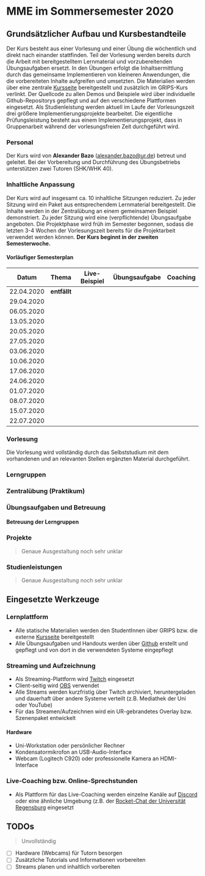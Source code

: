 # MME im Sommersemester 2020

## Grundsätzlicher Aufbau und Kursbestandteile
Der Kurs besteht aus einer Vorlesung und einer Übung die wöchentlich und direkt nach einander stattfinden. Teil der Vorlesung werden bereits durch die Arbeit mit bereitgestelltem Lernmaterial und vorzubereitenden Übungsaufgaben ersetzt. In den Übungen erfolgt die Inhaltsermittlung durch das gemeinsame Implementieren von kleineren Anwendungen, die die vorbereiteten Inhalte aufgreifen und umsetzten. Die Materialien werden über eine zentrale [Kursseite](https://regensburger-forscher.de/mme/) bereitgestellt und zusätzlich im GRIPS-Kurs verlinkt. Der Quellcode zu allen Demos und Beispiele wird über individuelle Github-Repositorys gepflegt und auf den verschiedene Plattformen eingesetzt. Als Studienleistung werden aktuell im Laufe der Vorlesungszeit drei größere Implementierungsprojekte bearbeitet. Die eigentliche Prüfungsleistung besteht aus einem Implementierungsprojekt, dass in Gruppenarbeit während der vorlesungsfreien Zeit durchgeführt wird. 

### Personal
Der Kurs wird von **Alexander Bazo** (alexander.bazo@ur.de) betreut und geleitet. Bei der Vorbereitung und Durchführung des Übungsbetriebs unterstützen zwei Tutoren (SHK/WHK 40).
### Inhaltliche Anpassung
Der Kurs wird auf insgesamt ca. 10 inhaltliche Sitzungen reduziert. Zu jeder Sitzung wird ein Paket aus entsprechendem Lernmaterial bereitgestellt. Die Inhalte werden in der Zentralübung an einem gemeinsamen Beispiel demonstriert. Zu jeder Sitzung wird eine (verpflichtende) Übungsaufgabe angeboten. Die Projektphase wird früh im Semester begonnen, sodass die letzten 3-4 Wochen der Vorlesungszeit bereits für die Projektarbeit verwendet werden können. **Der Kurs beginnt in der zweiten Semesterwoche.**
#### Vorläufiger Semesterplan
| Datum | Thema | Live-Beispiel | Übungsaufgabe | Coaching |
|-------|-------|---------------|---------------|----------|
| 22.04.2020 | **entfällt** | | | |
| 29.04.2020 | | | | |
| 06.05.2020 | | | | |
| 13.05.2020 | | | | |
| 20.05.2020 | | | | |
| 27.05.2020 | | | | |
| 03.06.2020 | | | | |
| 10.06.2020 | | | | |
| 17.06.2020 | | | | |
| 24.06.2020 | | | | |
| 01.07.2020 | | | | |
| 08.07.2020 | | | | |
| 15.07.2020 | | | | |
| 22.07.2020 | | | | |



### Vorlesung
Die Vorlesung wird vollständig durch das Selbststudium mit dem vorhandenen und an relevanten Stellen ergänzten Material durchgeführt. 


### Lerngruppen

### Zentralübung (Praktikum)

### Übungsaufgaben und Betreuung

#### Betreuung der Lerngruppen

### Projekte
> Genaue Ausgestaltung noch sehr unklar

### Studienleistungen
> Genaue Ausgestaltung noch sehr unklar

## Eingesetzte Werkzeuge
### Lernplattform
- Alle statische Materialien werden den StudentInnen über GRIPS bzw. die externe [Kursseite](https://regensburger-forscher.de/mme/) bereitgestellt
- Alle Übungsaufgaben und Handouts werden über [Github](https://github.com/Android-Regensburg) erstellt und gepflegt und von dort in die verwendeten Systeme eingepflegt
### Streaming und Aufzeichnung
- Als Streaming-Plattform wird [Twitch](twitch.tv) eingesetzt
- Client-seitig wird [OBS](https://obsproject.com/de) verwendet
- Alle Streams werden kurzfristig über Twitch archiviert, heruntergeladen und dauerhaft über andere Systeme verteilt (z.B. Mediathek der Uni oder YouTube)
- Für das Streamen/Aufzeichnen wird ein UR-gebrandetes Overlay bzw. Szenenpaket entwickelt
#### Hardware
- Uni-Workstation oder persönlicher Rechner
- Kondensatormikrofon an USB-Audio-Interface
- Webcam (Logitech C920) oder professionelle Kamera an HDMI-Interface
### Live-Coaching bzw. Online-Sprechstunden
- Als Plattform für das Live-Coaching werden einzelne Kanäle auf [Discord](https://discordapp.com/) oder eine ähnliche Umgebung (z.B. der [Rocket-Chat der Universität Regensburg]([https://chat.ur.de](https://chat.ur.de/)) eingesetzt
## TODOs
> Unvollständig

* [ ] Hardware (Webcams) für Tutorn besorgen
* [ ] Zusätzliche Tutorials und Informationen vorbereiten
* [ ] Streams planen und inhaltlich vorbereiten 
<!--stackedit_data:
eyJoaXN0b3J5IjpbNTg1NDI1NDQ0LDE5MzkyNzcxNTgsLTE4MD
AxNjQwMDAsLTE1NzU5MzM1NjYsLTE0NDQ4NTQ0MDcsLTU1NjIx
MzU1NywtMTQ0OTIyMjM0N119
-->